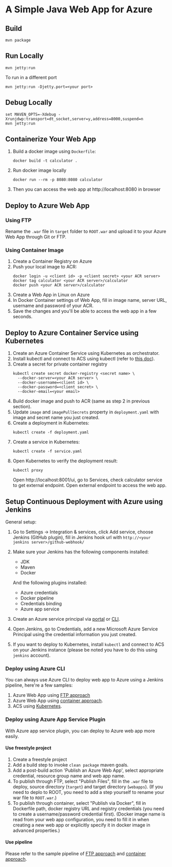 # A Simple Java Web App for Azure

## Build
```shell
mvn package
```

## Run Locally
```shell
mvn jetty:run
```
To run in a different port
```shell
mvn jetty:run -Djetty.port=<your port>
```

## Debug Locally
```shell
set MAVEN_OPTS=-Xdebug -Xrunjdwp:transport=dt_socket,server=y,address=8000,suspend=n
mvn jetty:run
```

## Containerize Your Web App
1. Build a docker image using `Dockerfile`:
   ```
   docker build -t calculator .
   ```
2. Run docker image locally
   ```
   docker run --rm -p 8080:8080 calculator
   ```
3. Then you can access the web app at http://localhost:8080 in browser

## Deploy to Azure Web App

### Using FTP
Rename the `.war` file in `target` folder to `ROOT.war` and upload it to your Azure Web App through Git or FTP.

### Using Container Image
1. Create a Container Registry on Azure
2. Push your local image to ACR:
   ```
   docker login -u <client id> -p <client secret> <your ACR server>
   docker tag calculator <your ACR server>/calculator
   docker push <your ACR server>/calculator
   ```
3. Create a Web App in Linux on Azure
4. In Docker Container settings of Web App, fill in image name, server URL, username and password of your ACR.
5. Save the changes and you'll be able to access the web app in a few seconds.

## Deploy to Azure Container Service using Kubernetes
1. Create an Azure Container Service using Kubernetes as orchestrator.
2. Install kubectl and connect to ACS using kubectl (refer to [this doc](https://docs.microsoft.com/en-us/azure/container-service/container-service-tutorial-kubernetes-deploy-cluster)).
3. Create a secret for private container registry
   ```
   kubectl create secret docker-registry <secret name> \
     --docker-server=<your ACR server> \
     --docker-username=<client id> \
     --docker-password=<client secret> \
     --docker-email=<your email>
   ```
4. Build docker image and push to ACR (same as step 2 in previous section).
5. Update `image` and `imagePullSecrets` property in `deployment.yaml` with image and secret name you just created.
6. Create a deployment in Kubernetes:
   ```
   kubectl create -f deployment.yaml
   ```
7. Create a service in Kubernetes:
   ```
   kubectl create -f service.yaml
   ```
8. Open Kubernetes to verify the deployment result:
   ```
   kubectl proxy
   ```
   Open http://localhost:8001/ui, go to Services, check calculator service to get external endpoint.
   Open external endpoint to access the web app.

## Setup Continuous Deployment with Azure using Jenkins
General setup:
1. Go to Settings -> Integration & services, click Add service, choose Jenkins (GitHub plugin), fill in Jenkins hook url with `http://<your jenkins server>/github-webhook/`
2. Make sure your Jenkins has the following components installed:
   * JDK
   * Maven
   * Docker

   And the following plugins installed:
   * Azure credentials
   * Docker pipeline
   * Credentials binding
   * Azure app service
3. Create an Azure service principal via [portal](https://docs.microsoft.com/en-us/azure/azure-resource-manager/resource-group-create-service-principal-portal) or [CLI](https://docs.microsoft.com/en-us/cli/azure/create-an-azure-service-principal-azure-cli?toc=%2fazure%2fazure-resource-manager%2ftoc.json).
4. Open Jenkins, go to Credentials, add a new Microsoft Azure Service Principal using the credential information you just created.
5. If you want to deploy to Kubernetes, install `kubectl` and connect to ACS on your Jenkins instance (please be noted you have to do this using `jenkins` account).

### Deploy using Azure CLI
You can always use Azure CLI to deploy web app to Azure using a Jenkins pipeline, here're a few samples:
1. Azure Web App using [FTP approach](Jenkinsfile_ftp_azcli)
2. Azure Web App using [container approach](Jenkinsfile_container_azcli).
3. ACS using [Kubernetes](Jenkinsfile_k8s_azcli).

### Deploy using Azure App Service Plugin
With Azure app service plugin, you can deploy to Azure web app more easily.

#### Use freestyle project
1. Create a freestyle project
2. Add a build step to invoke `clean package` maven goals.
3. Add a post-build action 'Publish an Azure Web App', select appropriate credential, resource group name and web app name.
4. To publish through FTP, select "Publish Files", fill in the `.war` file to deploy, source directory (`target`) and target directory (`webapps`). (If you need to deplo to ROOT, you need to add a step yourself to rename your war file to `ROOT.war`.)
5. To publish through container, select "Publish via Docker", fill in Dockerfile path, docker registry URL and registry credentials (you need to create a username/password credential first). (Docker image name is read from your web app configuration, you need to fill it in when creating a new web app or explicitly specify it in docker image in advanced properties.)

#### Use pipeline
Please refer to the sample pipeline of [FTP approach](Jenkinsfile_ftp_plugin) and [container approach](Jenkinsfile_container_plugin).
